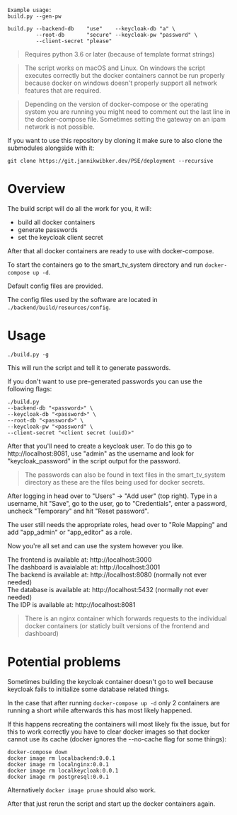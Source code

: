 ```
Example usage:
build.py --gen-pw

build.py --backend-db    "use"    --keycloak-db "a" \
         --root-db       "secure" --keycloak-pw "password" \
         --client-secret "please"
```

> Requires python 3.6 or later (because of template format strings)

> The script works on macOS and Linux. On windows the script executes correctly but the docker containers cannot be run properly because docker on windows doesn't properly support all network features that are required.

> Depending on the version of docker-compose or the operating system you are running you might need to comment out the last line in the docker-compose file. Sometimes setting the gateway on an ipam network is not possible.

If you want to use this repository by cloning it make sure to also clone the submodules alongside with it:

```
git clone https://git.jannikwibker.dev/PSE/deployment --recursive
```

# Overview

The build script will do all the work for you, it will:
- build all docker containers
- generate passwords
- set the keycloak client secret

After that all docker containers are ready to use with docker-compose.

To start the containers go to the smart_tv_system directory and run `docker-compose up -d`.

Default config files are provided.

The config files used by the software are located in ``./backend/build/resources/config``.

# Usage

```
./build.py -g
```

This will run the script and tell it to generate passwords.

If you don't want to use pre-generated passwords you can use the following flags:

```
./build.py
--backend-db "<password>" \
--keycloak-db "<password>" \
--root-db "<password>" \
--keycloak-pw "<password" \
--client-secret "<client secret (uuid)>"
```

After that you'll need to create a keycloak user.
To do this go to http://localhost:8081, use "admin" as the username and look for "keycloak_password" in the script output for the password.

> The passwords can also be found in text files in the smart_tv_system directory as these are the files being used for docker secrets.

After logging in head over to "Users" -> "Add user" (top right). Type in a username, hit "Save", go to the user, go to "Credentials", enter a password, uncheck "Temporary" and hit "Reset password".

The user still needs the appropriate roles, head over to "Role Mapping" and add "app_admin" or "app_editor" as a role.

Now you're all set and can use the system however you like.

The frontend is available at: http://localhost:3000<br />
The dashboard is avaialable at: http://localhost:3001<br />
The backend is available at: http://localhost:8080 (normally not ever needed)<br />
The database is available at: http://localhost:5432 (normally not ever needed)<br />
The IDP is available at: http://localhost:8081

> There is an nginx container which forwards requests to the individual docker containers (or staticly built versions of the frontend and dashboard)


# Potential problems

Sometimes building the keycloak container doesn't go to well because keycloak fails to initialize some database related things.

In the case that after running `docker-compose up -d` only 2 containers are running a short while afterwards this has most likely happened.

If this happens recreating the containers will most likely fix the issue, but for this to work correctly you have to clear docker images so that docker cannot use its cache (docker ignores the --no-cache flag for some things):

```
docker-compose down
docker image rm localbackend:0.0.1
docker image rm localnginx:0.0.1
docker image rm localkeycloak:0.0.1
docker image rm postgresql:0.0.1
```

Alternatively `docker image prune` should also work.

After that just rerun the script and start up the docker containers again.
